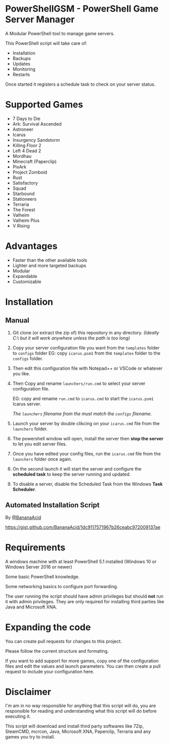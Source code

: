 # PowerShellGSM - PowerShell Game Server Manager

A Modular PowerShell tool to manage game servers.

This PowerShell script will take care of:

- Installation
- Backups
- Updates
- Monitoring
- Restarts

Once started it registers a schedule task to check on your server status.

# Supported Games

- 7 Days to Die
- Ark: Survival Ascended
- Astroneer
- Icarus
- Insurgency Sandstorm
- Killing Floor 2
- Left 4 Dead 2
- Mordhau
- Minecraft (Paperclip)
- PixArk
- Project Zomboid
- Rust
- Satisfactory
- Squad
- Starbound
- Stationeers
- Terraria
- The Forest
- Valheim
- Valheim Plus
- V Rising

# Advantages

- Faster than the other available tools
- Lighter and more targeted backups
- Modular
- Expandable
- Customizable

# Installation

## Manual

1. Git clone (or extract the zip of) this repository in any directory. _(Ideally C:\ but it will work anywhere unless the path is too long)_
2. Copy your server configuration file you want from the `templates` folder to `configs` folder
   EG: copy `icarus.psm1` from the `templates` folder to the `configs` folder.
3. Then edit this configuration file with Notepad++ or VSCode or whatever you like.
4. Then Copy and rename `launchers/run.cmd` to select your server configuration file.

   EG: copy and rename `run.cmd` to `icarus.cmd` to start the `icarus.psm1` Icarus server.

   _The `launchers` filename from the must match the `configs` filename._
5. Launch your server by double clikcing on your `icarus.cmd` file from the `launchers` folder.
6. The powershell window will open, install the server then **stop the server** to let you edit server files.
7. Once you have edited your config files, run the `icarus.cmd` file from the `launchers` folder once again.
8. On the second launch it will start the server and configure the **scheduled task** to keep the server running and updated.
9. To disable a server, disable the Scheduled Task from the Windows **Task Scheduler**.

## Automated Installation Script

By [@BananaAcid](https://github.com/BananaAcid/)

https://gist.github.com/BananaAcid/1dc9117571967b26ceabc972009137ae

# Requirements

A windows machine with at least PowerShell 5.1 installed (Windows 10 or Windows Server 2016 or newer)

Some basic PowerShell knowledge.

Some networking basics to configure port forwarding.

The user running the script should have admin privileges but should **not** run it with admin privileges.
They are only required for installing third parties like Java and Microsoft XNA.

# Expanding the code

You can create pull requests for changes to this project.

Please follow the current structure and formating.

If you want to add support for more games, copy one of the configuration files and edit the values and launch parameters.
You can then create a pull request to include your configuration here.

# Disclaimer

I'm am in no way responsible for anything that this script will do, you are responsible for reading and understanding what this script will do before executing it.

This script will download and install third party softwares like 7Zip, SteamCMD, mcrcon, Java, Microsoft XNA, Paperclip, Terraria and any games you try to install.
